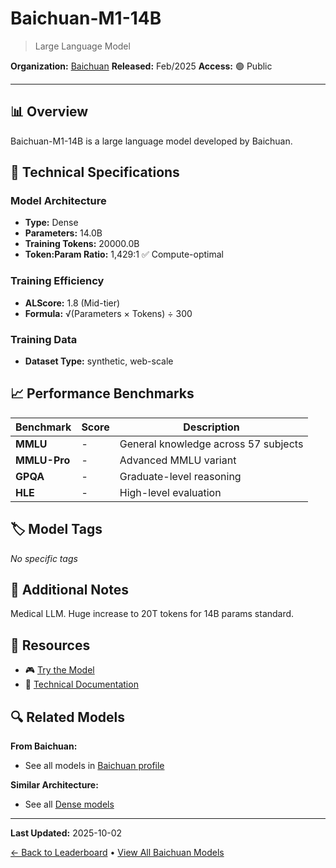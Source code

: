 # Baichuan-M1-14B

> Large Language Model

**Organization:** [Baichuan](../../labs/baichuan.md)
**Released:** Feb/2025
**Access:** 🟢 Public

---

## 📊 Overview

Baichuan-M1-14B is a large language model developed by Baichuan.

## 🔧 Technical Specifications

### Model Architecture
- **Type:** Dense
- **Parameters:** 14.0B
- **Training Tokens:** 20000.0B
- **Token:Param Ratio:** 1,429:1 ✅ Compute-optimal

### Training Efficiency
- **ALScore:** 1.8 (Mid-tier)
- **Formula:** √(Parameters × Tokens) ÷ 300

### Training Data
- **Dataset Type:** synthetic, web-scale

## 📈 Performance Benchmarks

| Benchmark | Score | Description |
|-----------|-------|-------------|
| **MMLU** | - | General knowledge across 57 subjects |
| **MMLU-Pro** | - | Advanced MMLU variant |
| **GPQA** | - | Graduate-level reasoning |
| **HLE** | - | High-level evaluation |

## 🏷️ Model Tags

_No specific tags_

## 📝 Additional Notes

Medical LLM. Huge increase to 20T tokens for 14B params standard.

## 🔗 Resources

- 🎮 [Try the Model](https://huggingface.co/baichuan-inc/Baichuan-M1-14B-Base)
- 📄 [Technical Documentation](https://arxiv.org/abs/2502.12671)

## 🔍 Related Models

**From Baichuan:**
- See all models in [Baichuan profile](../../labs/baichuan.md)

**Similar Architecture:**
- See all [Dense models](../../architectures/dense.md)

---

**Last Updated:** 2025-10-02

[← Back to Leaderboard](../../README.md) • [View All Baichuan Models](../../labs/baichuan.md)
